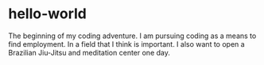 # hello-world
The beginning of my coding adventure.
I am pursuing coding as a means to find employment.
In a field that I think is important.
I also want to open a Brazilian Jiu-Jitsu and meditation center one day.
